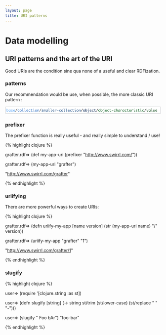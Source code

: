 ```yaml
---
layout: page
title: URI patterns
---
```


# Data modelling

## URI patterns and the art of the URI

Good URIs are the condition sine qua none of a useful and clear RDFization.

### patterns

Our recommendation would be use, when possible, the more classic URI pattern :

![uri pattern](/assets/410_uri_patterns_1.png)

### prefixer

The prefixer function is really useful - and really simple to understand / use!

{% highlight clojure %}

grafter.rdf=> (def my-app-uri
                (prefixer "http://www.swirrl.com/"))


grafter.rdf=> (my-app-uri "grafter")

"http://www.swirrl.com/grafter"

{% endhighlight %}

### uriifying

There are more powerful ways to create URIs:

{% highlight clojure %}

grafter.rdf=> (defn uriify-my-app [name version]
                (str (my-app-uri name) "/" version))

grafter.rdf=> (uriify-my-app "grafter" "1")

"http://www.swirrl.com/grafter/1"

{% endhighlight %}

### slugify

{% highlight clojure %}

user=> (require '[clojure.string :as st])

user=> (defn slugify [string]
         (-> string
             st/trim
             (st/lower-case)
             (st/replace " " "-")))

user=> (slugify " Foo bAr")
"foo-bar"

{% endhighlight %}
